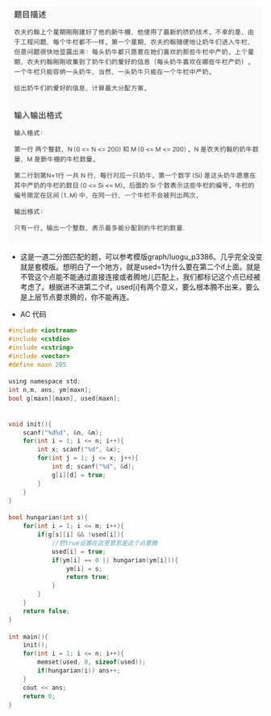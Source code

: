 ![屏幕快照 2019-07-23 下午12.03.29.png](resources/0C75A4BD21800ADD75276ABC0978A11E.png)

* 这是一道二分图匹配的题，可以参考模版graph/luogu\_p3386。几乎完全没变就是套模版。想明白了一个地方，就是used=1为什么要在第二个if上面。就是不管这个点能不能通过直接连接或者腾地儿匹配上，我们都标记这个点已经被考虑了。根据进不进第二个if，used[i]有两个意义，要么根本腾不出来，要么是上层节点要求腾的，你不能再连。

* AC 代码

```c
#include <iostream>
#include <cstdio>
#include <cstring>
#include <vector>
#define maxn 205

using namespace std;
int n,m, ans, ym[maxn];
bool g[maxn][maxn], used[maxn];


void init(){
	scanf("%d%d", &n, &m);
	for(int i = 1; i <= n; i++){
		int x; scanf("%d", &x);
		for(int j = 1; j <= x; j++){
			int d; scanf("%d", &d);
			g[i][d] = true;
		}
	}
}

bool hungarian(int s){
	for(int i = 1; i <= m; i++){
		if(g[s][i] && !used[i]){
			//把true设置在这里意思是这个点要腾
			used[i] = true;
			if(ym[i] == 0 || hungarian(ym[i])){
				ym[i] = s;
				return true;
			}
		}
	}
	return false;
}

int main(){
	init();
	for(int i = 1; i <= n; i++){
		memset(used, 0, sizeof(used));
		if(hungarian(i)) ans++; 
	}
	cout << ans;
	return 0;
}
```